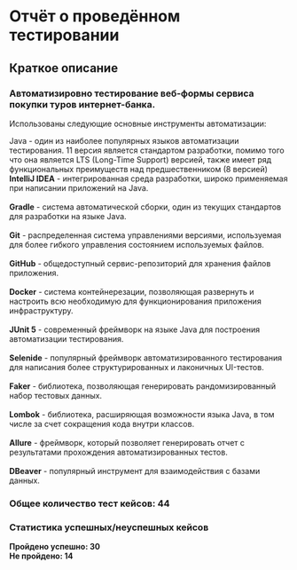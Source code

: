 # Отчёт о проведённом тестировании
## Краткое описание
### Автоматизировно тестирование веб-формы сервиса покупки туров интернет-банка.

Использованы следующие основные инструменты автоматизации:

Java - один из наиболее популярных языков автоматизации тестирования. 11 версия является стандартом разработки, помимо того что она является LTS (Long-Time Support) версией, также имеет ряд функциональных преимуществ над предшественником (8 версией)
<br> **IntelliJ IDEA** - интегрированная среда разработки, широко применяемая при написании приложений на Java. </br>
<br> **Gradle** - система автоматической сборки, один из текущих стандартов для разработки на языке Java. </br>
<br> **Git** - распределенная система управлениями версиями, используемая для более гибкого управления состоянием используемых файлов.  </br>
<br> **GitHub** - общедоступный сервис-репозиторий для хранения файлов приложения. </br>
<br> **Docker** - система контейнерезации, позволяющая развернуть и настроить всю необходимую для функционирования приложения инфраструктуру. </br>
<br> **JUnit 5** - современный фреймворк на языке Java для построения автоматизации тестирования. </br>
<br> **Selenide** - популярный фреймворк автоматизированного тестирования для написания более структурированных и лаконичных UI-тестов. </br>
<br> **Faker** - библиотека, позволяющая генерировать рандомизированный набор тестовых данных. </br>
<br> **Lombok** - библиотека, расширяющая возможности языка Java, в том числе за счет сокращения кода внутри классов. </br>
<br> **Allure** - фреймворк, который позволяет генерировать отчет с результатами прохождения автоматизированных тестов. </br>
<br> **DBeaver** - популярный инструмент для взаимодействия с базами данных. </br> 

### Общее количество тест кейсов: 44

### Статистика успешных/неуспешных кейсов

**Пройдено успешно: 30**
<br> **Не пройдено: 14** </br>
